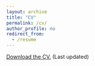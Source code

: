 ```yaml
---
layout: archive
title: "CV"
permalink: /cv/
author_profile: no
redirect_from:
  - /resume
---
```


[Download the CV.](https://www.dropbox.com/scl/fi/k5eu05y6cpp76zq6b5oiy/Jeongho_Choi_cv.pdf?rlkey=2867edcjow0izaa47qbzljtzk&st=b4fzhlmp&dl=0) (Last updated)